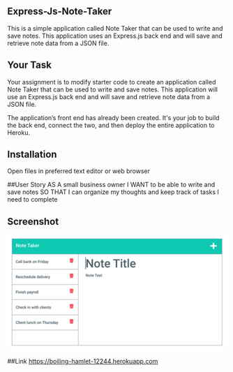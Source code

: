 ## Express-Js-Note-Taker
This is a simple application called Note Taker that can be used to write and save notes. This application uses an Express.js back end and will save and retrieve note data from a JSON file.


## Your Task

Your assignment is to modify starter code to create an application called Note Taker that can be used to write and save notes. This application will use an Express.js back end and will save and retrieve note data from a JSON file.

The application’s front end has already been created. It's your job to build the back end, connect the two, and then deploy the entire application to Heroku.

## Installation
Open files in preferred text editor or web browser

##User Story
AS A small business owner
I WANT to be able to write and save notes
SO THAT I can organize my thoughts and keep track of tasks I need to complete

## Screenshot

![alt text](assets1/Notes.png)

##Link
https://boiling-hamlet-12244.herokuapp.com


